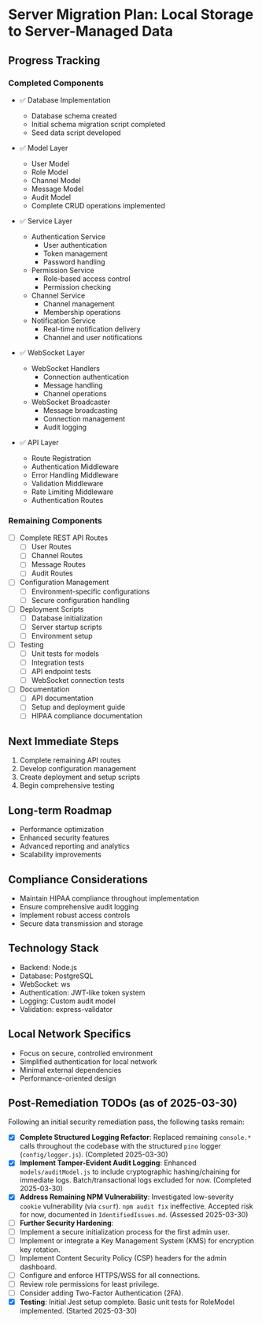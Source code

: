 # Server Migration Plan: Local Storage to Server-Managed Data

## Progress Tracking

### Completed Components
- ✅ Database Implementation
  - Database schema created
  - Initial schema migration script completed
  - Seed data script developed

- ✅ Model Layer
  - User Model
  - Role Model
  - Channel Model
  - Message Model
  - Audit Model
  - Complete CRUD operations implemented

- ✅ Service Layer
  - Authentication Service
    - User authentication
    - Token management
    - Password handling
  - Permission Service
    - Role-based access control
    - Permission checking
  - Channel Service
    - Channel management
    - Membership operations
  - Notification Service
    - Real-time notification delivery
    - Channel and user notifications

- ✅ WebSocket Layer
  - WebSocket Handlers
    - Connection authentication
    - Message handling
    - Channel operations
  - WebSocket Broadcaster
    - Message broadcasting
    - Connection management
    - Audit logging

- ✅ API Layer
  - Route Registration
  - Authentication Middleware
  - Error Handling Middleware
  - Validation Middleware
  - Rate Limiting Middleware
  - Authentication Routes

### Remaining Components
- [ ] Complete REST API Routes
  - [ ] User Routes
  - [ ] Channel Routes
  - [ ] Message Routes
  - [ ] Audit Routes

- [ ] Configuration Management
  - [ ] Environment-specific configurations
  - [ ] Secure configuration handling

- [ ] Deployment Scripts
  - [ ] Database initialization
  - [ ] Server startup scripts
  - [ ] Environment setup

- [ ] Testing
  - [ ] Unit tests for models
  - [ ] Integration tests
  - [ ] API endpoint tests
  - [ ] WebSocket connection tests

- [ ] Documentation
  - [ ] API documentation
  - [ ] Setup and deployment guide
  - [ ] HIPAA compliance documentation

## Next Immediate Steps
1. Complete remaining API routes
2. Develop configuration management
3. Create deployment and setup scripts
4. Begin comprehensive testing

## Long-term Roadmap
- Performance optimization
- Enhanced security features
- Advanced reporting and analytics
- Scalability improvements

## Compliance Considerations
- Maintain HIPAA compliance throughout implementation
- Ensure comprehensive audit logging
- Implement robust access controls
- Secure data transmission and storage

## Technology Stack
- Backend: Node.js
- Database: PostgreSQL
- WebSocket: ws
- Authentication: JWT-like token system
- Logging: Custom audit model
- Validation: express-validator

## Local Network Specifics
- Focus on secure, controlled environment
- Simplified authentication for local network
- Minimal external dependencies
- Performance-oriented design

## Post-Remediation TODOs (as of 2025-03-30)

Following an initial security remediation pass, the following tasks remain:

- [x] **Complete Structured Logging Refactor**: Replaced remaining `console.*` calls throughout the codebase with the structured `pino` logger (`config/logger.js`). (Completed 2025-03-30)
- [x] **Implement Tamper-Evident Audit Logging**: Enhanced `models/auditModel.js` to include cryptographic hashing/chaining for immediate logs. Batch/transactional logs excluded for now. (Completed 2025-03-30)
- [x] **Address Remaining NPM Vulnerability**: Investigated low-severity `cookie` vulnerability (via `csurf`). `npm audit fix` ineffective. Accepted risk for now, documented in `IdentifiedIssues.md`. (Assessed 2025-03-30)
- [ ] **Further Security Hardening**:
 - [ ] Implement a secure initialization process for the first admin user.
 - [ ] Implement or integrate a Key Management System (KMS) for encryption key rotation.
 - [ ] Implement Content Security Policy (CSP) headers for the admin dashboard.
 - [ ] Configure and enforce HTTPS/WSS for all connections.
 - [ ] Review role permissions for least privilege.
 - [ ] Consider adding Two-Factor Authentication (2FA).
- [x] **Testing**: Initial Jest setup complete. Basic unit tests for RoleModel implemented. (Started 2025-03-30)